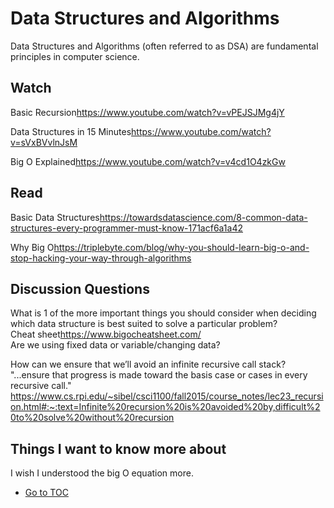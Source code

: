 # Data Structures and Algorithms

Data Structures and Algorithms (often referred to as DSA) are fundamental principles in computer science.  

## Watch

Basic Recursion<https://www.youtube.com/watch?v=vPEJSJMg4jY>  

Data Structures in 15 Minutes<https://www.youtube.com/watch?v=sVxBVvlnJsM>  

Big O Explained<https://www.youtube.com/watch?v=v4cd1O4zkGw>  

## Read

Basic Data Structures<https://towardsdatascience.com/8-common-data-structures-every-programmer-must-know-171acf6a1a42>  

Why Big O<https://triplebyte.com/blog/why-you-should-learn-big-o-and-stop-hacking-your-way-through-algorithms>  

## Discussion Questions

What is 1 of the more important things you should consider when deciding which data structure is best suited to solve a particular problem?  
Cheat sheet<https://www.bigocheatsheet.com/>  
Are we using fixed data or variable/changing data?

How can we ensure that we’ll avoid an infinite recursive call stack?  
"...ensure that progress is made toward the basis case or cases in every recursive call."
<https://www.cs.rpi.edu/~sibel/csci1100/fall2015/course_notes/lec23_recursion.html#:~:text=Infinite%20recursion%20is%20avoided%20by,difficult%20to%20solve%20without%20recursion>

## Things I want to know more about  

I wish I understood the big O equation more.  

- [Go to TOC](README.md)  
